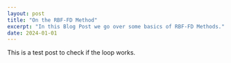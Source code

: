 ```yaml
---
layout: post
title: "On the RBF-FD Method"
excerpt: "In this Blog Post we go over some basics of RBF-FD Methods."
date: 2024-01-01
---
```

This is a test post to check if the loop works.
